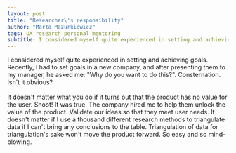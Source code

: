 ```yaml
---
layout: post
title: "Researcher\'s responsibility"
author: "Marta Mazurkiewicz"
tags: UX research personal mentoring
subtitle: I considered myself quite experienced in setting and achieving goals. Recently, I had to set goals in a new company, and after presenting them to my manager, he asked me: \"Why do you want to do this?\". Consternation. Isn't it obvious?
---
```


I considered myself quite experienced in setting and achieving goals. Recently, I had to set goals in a new company, and after presenting them to my manager, he asked me: "Why do you want to do this?". Consternation. Isn't it obvious? <br/>
<br/>
It doesn't matter what you do if it turns out that the product has no value for the user. Shoot! It was true. The company hired me to help them unlock the value of the product. Validate our ideas so that they meet user needs. It doesn't matter if I use a thousand different research methods to triangulate data if I can't bring any conclusions to the table. Triangulation of data for triangulation's sake won't move the product forward. So easy and so mind-blowing.

